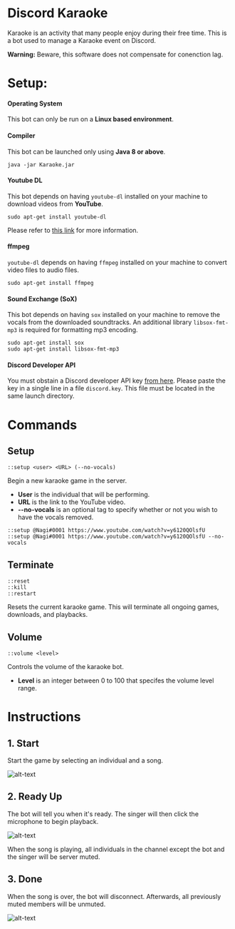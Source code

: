 # Discord Karaoke

Karaoke is an activity that many people enjoy during their free time.
This is a bot used to manage a Karaoke event on Discord.

**Warning:** Beware, this software does not compensate for conenction lag.

# Setup:

#### Operating System
This bot can only be run on a **Linux based environment**.

#### Compiler
This bot can be launched only using **Java 8 or above**.
```
java -jar Karaoke.jar
```

#### Youtube DL
This bot depends on having ``youtube-dl`` installed on your machine to download videos from **YouTube**.
```
sudo apt-get install youtube-dl
```
Please refer to [this link](https://linoxide.com/linux-how-to/install-use-youtube-dl-ubuntu/) for more information.

#### ffmpeg
``youtube-dl`` depends on having ``ffmpeg`` installed on your machine to convert video files to audio files.
```
sudo apt-get install ffmpeg
```

#### Sound Exchange (SoX)
This bot depends on having ``sox`` installed on your machine to remove the vocals from the downloaded soundtracks. An additional library ``libsox-fmt-mp3`` is required for formatting mp3 encoding.
```
sudo apt-get install sox
sudo apt-get install libsox-fmt-mp3
```

#### Discord Developer API
You must obstain a Discord developer API key [from here](https://discordapp.com/developers/applications/). Please paste the key in a single line in a file ``discord.key``. This file must be located in the same launch directory.

# Commands

## Setup
```
::setup <user> <URL> (--no-vocals)
```
Begin a new karaoke game in the server.
- **User** is the individual that will be performing.
- **URL** is the link to the YouTube video.
- **--no-vocals** is an optional tag to specify whether or not you wish to have the vocals removed.
```
::setup @Nagi#0001 https://www.youtube.com/watch?v=y6120QOlsfU 
::setup @Nagi#0001 https://www.youtube.com/watch?v=y6120QOlsfU --no-vocals
```

## Terminate
```
::reset
::kill
::restart
```
Resets the current karaoke game. This will terminate all ongoing games, downloads, and playbacks.

## Volume
```
::volume <level>
```
Controls the volume of the karaoke bot.
- **Level** is an integer between 0 to 100 that specifes the volume level range.

# Instructions

## 1. Start
Start the game by selecting an individual and a song.

![alt-text](https://www.kthisiscvpv.com/xEHzY1578787115ygXoE.png)

## 2. Ready Up
The bot will tell you when it's ready. The singer will then click the microphone to begin playback.

![alt-text](https://www.kthisiscvpv.com/nlB2G1578787190WKdry.png)

When the song is playing, all individuals in the channel except the bot and the singer will be server muted.

## 3. Done
When the song is over, the bot will disconnect. Afterwards, all previously muted members will be unmuted.

![alt-text](https://www.kthisiscvpv.com/Ck0y41578787285RuZ9Z.png)